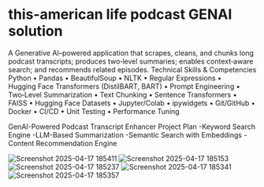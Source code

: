 # this-american life podcast GENAI solution
A Generative AI–powered application that scrapes, cleans, and chunks long podcast transcripts; produces two‑level summaries; enables context‑aware search; and recommends related episodes.
 Technical Skills & Competencies
Python • Pandas • BeautifulSoup • NLTK • Regular Expressions • Hugging Face Transformers (DistilBART, BART) • Prompt Engineering • Two‑Level Summarization • Text Chunking • Sentence Transformers • FAISS • Hugging Face Datasets • Jupyter/Colab • ipywidgets • Git/GitHub • Docker • CI/CD • Unit Testing • Performance Tuning


GenAI-Powered Podcast Transcript Enhancer Project Plan
-Keyword Search Engine
-LLM-Based Summarization
-Semantic Search with Embeddings
-Content Recommendation Engine


![Screenshot 2025-04-17 185411](https://github.com/user-attachments/assets/283ff7f6-7418-449c-9d45-6a7a092e6131)
![Screenshot 2025-04-17 185153](https://github.com/user-attachments/assets/0480d7ae-5bb9-4345-a410-852e7b3b53ed)
![Screenshot 2025-04-17 185237](https://github.com/user-attachments/assets/dcebccc4-abe1-4f9d-855a-a7969a4fc102)
![Screenshot 2025-04-17 185341](https://github.com/user-attachments/assets/dd65e916-ac31-4ab3-8de3-ead1aa37eaac)
![Screenshot 2025-04-17 185357](https://github.com/user-attachments/assets/9c25a03d-3c7c-4572-8d1c-f44ab0488d68)
